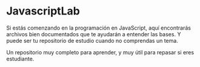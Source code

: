 # JavascriptLab

Si estás comenzando en la programación en JavaScript, aquí encontrarás archivos bien documentados que te ayudarán a entender las bases. Y puede ser tu repositorio de estudio cuando no comprendas un tema. 

Un repositorio muy completo para aprender, y muy útil para repasar si eres estudiante.
